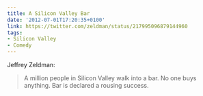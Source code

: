 ```yaml
---
title: A Silicon Valley Bar
date: '2012-07-01T17:20:35+0100'
link: https://twitter.com/zeldman/status/217995096879144960
tags:
- Silicon Valley
- Comedy
---
```

Jeffrey Zeldman:

> A million people in Silicon Valley walk into a bar. No one buys anything. Bar is declared a rousing success.
